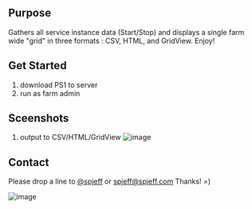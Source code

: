 ## Purpose
Gathers all service instance data (Start/Stop) and displays a single farm wide "grid" in three formats : CSV, HTML, and GridView.  Enjoy!


## Get Started
1. download PS1 to server
2. run as farm admin


## Sceenshots
1. output to CSV/HTML/GridView
![image](https://raw.githubusercontent.com/spjeff/sosgrid/master/docs/1.jpg)

## Contact
Please drop a line to [@spjeff](https://twitter.com/spjeff) or [spjeff@spjeff.com](mailto:spjeff@spjeff.com)
Thanks!  =)

![image](http://img.shields.io/badge/first--timers--only-friendly-blue.svg?style=flat-square)
